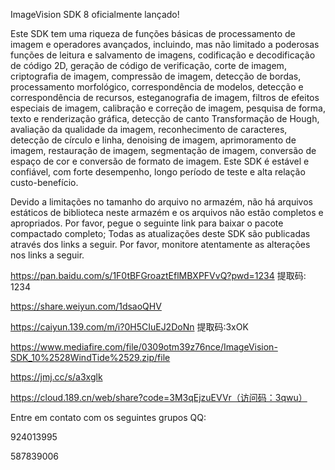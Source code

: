 ImageVision SDK 8 oficialmente lançado!

Este SDK tem uma riqueza de funções básicas de processamento de imagem e operadores avançados, incluindo, mas não limitado a poderosas funções de leitura e salvamento de imagens, codificação e decodificação de código 2D, geração de código de verificação, corte de imagem, criptografia de imagem, compressão de imagem, detecção de bordas, processamento morfológico, correspondência de modelos, detecção e correspondência de recursos, esteganografia de imagem, filtros de efeitos especiais de imagem, calibração e correção de imagem, pesquisa de forma, texto e renderização gráfica, detecção de canto Transformação de Hough, avaliação da qualidade da imagem, reconhecimento de caracteres, detecção de círculo e linha, denoising de imagem, aprimoramento de imagem, restauração de imagem, segmentação de imagem, conversão de espaço de cor e conversão de formato de imagem. Este SDK é estável e confiável, com forte desempenho, longo período de teste e alta relação custo-benefício.

Devido a limitações no tamanho do arquivo no armazém, não há arquivos estáticos de biblioteca neste armazém e os arquivos não estão completos e apropriados. Por favor, pegue o seguinte link para baixar o pacote compactado completo; Todas as atualizações deste SDK são publicadas através dos links a seguir. Por favor, monitore atentamente as alterações nos links a seguir.

https://pan.baidu.com/s/1F0tBFGroaztEflMBXPFVvQ?pwd=1234 提取码: 1234

https://share.weiyun.com/1dsaoQHV

https://caiyun.139.com/m/i?0H5CIuEJ2DoNn 提取码:3xOK

https://www.mediafire.com/file/0309otm39z76nce/ImageVision-SDK_10%2528WindTide%2529.zip/file

https://jmj.cc/s/a3xglk

https://cloud.189.cn/web/share?code=3M3qEjzuEVVr（访问码：3qwu）

Entre em contato com os seguintes grupos QQ:

924013995

587839006
